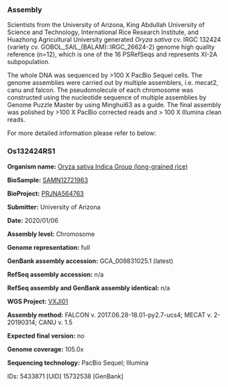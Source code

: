 ### Assembly
Scientists from the University of Arizona, King Abdullah University of Science and Technology, International Rice Research Institute, and Huazhong Agricultural University generated *Oryza sativa* cv. IRGC 132424 (variety cv. GOBOL_SAIL_(BALAM)::IRGC_26624-2) genome high quality reference (n=12), which is one of the 16 PSRefSeqs and represents XI-2A subpopulation.

The whole DNA was sequenced by >100 X PacBio Sequel cells. The genome assemblies were carried out by multiple assemblers, i.e. mecat2, canu and falcon. The pseudomolecule of each chromosome was constructed using the nucleotide sequence of multiple assemblies by Genome Puzzle Master by using Minghui63 as a guide. The final assembly was polished by >100 X PacBio corrected reads and > 100 X Illumina clean reads.

For more detailed information please refer to below:

### Os132424RS1
**Organism name:** <ins>Oryza sativa Indica Group (long-grained rice)</ins>

**BioSample:** <ins>SAMN12721963</ins>

**BioProject:** <ins>PRJNA564763</ins>

**Submitter:** University of Arizona

**Date:** 2020/01/06

**Assembly level:** Chromosome

**Genome representation:** full

**GenBank assembly accession:** GCA_009831025.1 (latest)

**RefSeq assembly accession:** n/a

**RefSeq assembly and GenBank assembly identical:** n/a

**WGS Project:** <ins>VXJI01</ins>

**Assembly method:** FALCON v. 2017.06.28-18.01-py2.7-ucs4; MECAT v. 2-20190314; CANU v. 1.5

**Expected final version:** no

**Genome coverage:** 105.0x

**Sequencing technology:** PacBio Sequel; Illumina

IDs: 5433871 [UID] 15732538 [GenBank]


